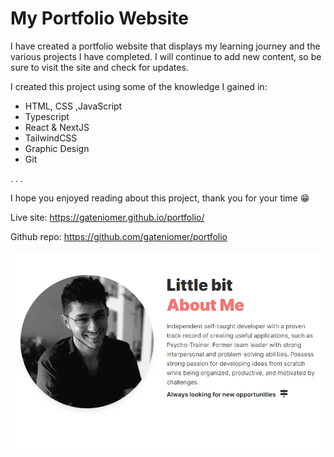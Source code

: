 # My Portfolio Website
I have created a portfolio website that displays my learning journey and the various projects I have completed. I will continue to add new content, so be sure to visit the site and check for updates.

I created this project using some of the knowledge I gained in:
- HTML, CSS ,JavaScript
- Typescript
- React & NextJS
- TailwindCSS
- Graphic Design
- Git

.
.
.

I hope you enjoyed reading about this project, thank you for your time 😁

Live site: https://gateniomer.github.io/portfolio/

Github repo: https://github.com/gateniomer/portfolio

![showcase](./public/assets/thumbnail.webp)